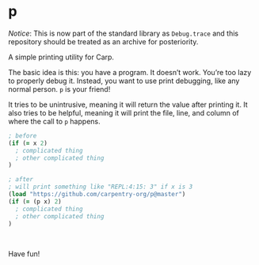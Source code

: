 # p

*Notice*: This is now part of the standard library as `Debug.trace` and this
repository should be treated as an archive for posteriority.

A simple printing utility for Carp.

The basic idea is this: you have a program. It doesn’t work. You’re too lazy to
properly debug it. Instead, you want to use print debugging, like any normal
person. `p` is your friend!

It tries to be unintrusive, meaning it will return the value after printing it.
It also tries to be helpful, meaning it will print the file, line, and column
of where the call to `p` happens.

```clojure
; before
(if (= x 2)
  ; complicated thing
  ; other complicated thing
)

; after
; will print something like "REPL:4:15: 3" if x is 3
(load "https://github.com/carpentry-org/p@master")
(if (= (p x) 2)
  ; complicated thing
  ; other complicated thing
)
```

<br/>

Have fun!
